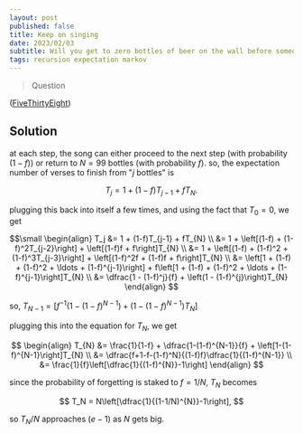 ```yaml
---
layout: post
published: false
title: Keep on singing
date: 2023/02/03
subtitle: Will you get to zero bottles of beer on the wall before someone loses their cool?
tags: recursion expectation markov
---
```


>Question

<!--more-->

([FiveThirtyEight](URL))

## Solution

at each step, the song can either proceed to the next step (with probability $(1-f)$) or return to $N = 99$ bottles (with probability $f$). so, the expectation number of verses to finish from "$j$ bottles" is

$$ T_j = 1 + (1-f)T_{j-1} + fT_{N}. $$

plugging this back into itself a few times, and using the fact that $T_0 = 0$, we get

$$\small
  \begin{align}
      T_j &= 1 + (1-f)T_{j-1} + fT_{N} \\
          &= 1 + \left[(1-f) + (1-f)^2T_{j-2}\right] + \left[(1-f)f + f\right]T_{N} \\
          &= 1 + \left[(1-f) + (1-f)^2 + (1-f)^3T_{j-3}\right] + \left[(1-f)^2f + (1-f)f + f\right]T_{N} \\
          &= \left[1 + (1-f) + (1-f)^2 + \ldots + (1-f)^{j-1}\right] + f\left[1 + (1-f) + (1-f)^2 + \ldots + (1-f)^{j-1}\right]T_{N} \\
          &= \dfrac{1 - (1-f)^j}{f} + \left(1 - (1-f)^{j}\right)T_{N}
  \end{align}
$$

so, $T_{N-1} = \left[f^{-1}\left(1 - (1-f)^{N-1}\right) + \left(1 - (1-f)^{N-1}\right)T_{N}\right]$

plugging this into the equation for $T_{N},$ we get

$$
  \begin{align}
    T_{N} &= \frac{1}{1-f} + \dfrac{1-(1-f)^{N-1}}{f} + \left[1-(1-f)^{N-1}\right]T_{N} \\
    &= \dfrac{f+1-f-(1-f)^N}{(1-f)f}\dfrac{1}{(1-f)^{N-1}} \\
    &= \frac{1}{f}\left[\dfrac{1}{(1-f)^{N}}-1\right]
  \end{align}
$$

since the probability of forgetting is staked to $f=1/N,$ $T_N$ becomes

$$ T_N = N\left[\dfrac{1}{(1-1/N)^{N}}-1\right], $$

so $T_N/N$ approaches $(e-1)$ as $N$ gets big.


<br>
